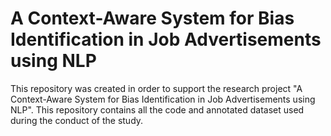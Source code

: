 # A Context-Aware System for Bias Identification in Job Advertisements using NLP

This repository was created in order to support the research project "A Context-Aware System for Bias Identification in Job Advertisements using NLP". This repository contains all the code and annotated dataset used during the conduct of the study.
